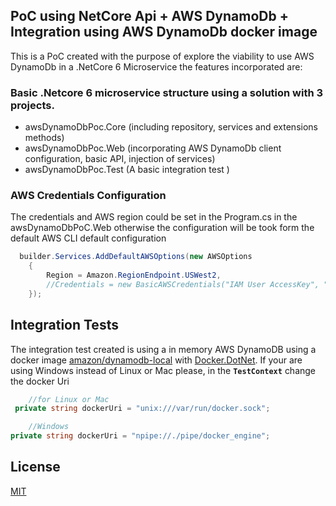 ## PoC  using NetCore Api + AWS DynamoDb + Integration using AWS DynamoDb docker image

This is a PoC created with the purpose of explore the viability to use AWS DynamoDb in a .NetCore 6 Microservice
the features incorporated are:


### Basic .Netcore 6 microservice structure using a solution with 3 projects.
* awsDynamoDbPoc.Core (including repository, services and extensions methods)
* awsDynamoDbPoc.Web (incorporating AWS DynamoDb client configuration, basic API, injection of services)
* awsDynamoDbPoc.Test (A basic integration test )


### AWS Credentials Configuration
The credentials and AWS region could be set in the Program.cs in the awsDynamoDbPoC.Web otherwise the configuration will be took form the default AWS CLI default configuration  
```c#
  builder.Services.AddDefaultAWSOptions(new AWSOptions
    {
        Region = Amazon.RegionEndpoint.USWest2,
        //Credentials = new BasicAWSCredentials("IAM User AccessKey", "IAM User Secret")
    });
```

## Integration Tests
The integration test created is using a in memory AWS DynamoDB using a docker image [amazon/dynamodb-local](https://docs.aws.amazon.com/amazondynamodb/latest/developerguide/DynamoDBLocal.DownloadingAndRunning.html)  with [Docker.DotNet](https://github.com/dotnet/Docker.DotNet). 
If your are using Windows instead of Linux or Mac please, in the **`TestContext`**  change the docker Uri
```c#
    //for Linux or Mac
 private string dockerUri = "unix:///var/run/docker.sock";
```
```c#
    //Windows
private string dockerUri = "npipe://./pipe/docker_engine";
```
## License
[MIT](https://choosealicense.com/licenses/mit/)
